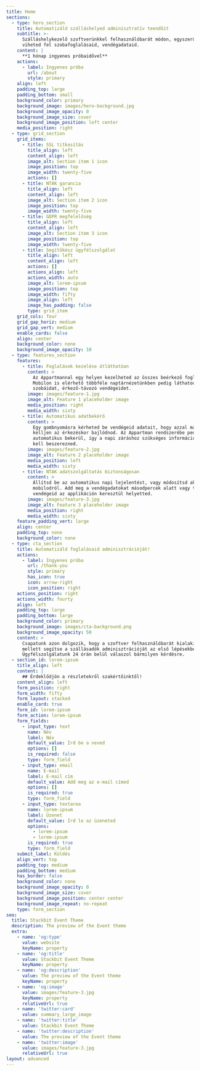 ```yaml
---
title: Home
sections:
  - type: hero_section
    title: Automatizáld szálláshelyed adminisztratív teendőit
    subtitle: >-
      Szálláshelykezelő szoftverünkkel felhasználóbarát módon, egyszerűen
      viheted fel szobafoglalásaid, vendégadataid.
    content: |
      **1 hónap ingyenes próbaidővel**
    actions:
      - label: Ingyenes próba
        url: /about
        style: primary
    align: left
    padding_top: large
    padding_bottom: small
    background_color: primary
    background_image: images/hero-background.jpg
    background_image_opacity: 0
    background_image_size: cover
    background_image_position: left center
    media_position: right
  - type: grid_section
    grid_items:
      - title: SSL titkosítás
        title_align: left
        content_align: left
        image_alt: Section item 1 icon
        image_position: top
        image_width: twenty-five
        actions: []
      - title: NTAK garancia
        title_align: left
        content_align: left
        image_alt: Section item 2 icon
        image_position: top
        image_width: twenty-five
      - title: GDPR megfelelőség
        title_align: left
        content_align: left
        image_alt: Section item 3 icon
        image_position: top
        image_width: twenty-five
      - title: Segítőkész ügyfélszolgálat
        title_align: left
        content_align: left
        actions: []
        actions_align: left
        actions_width: auto
        image_alt: lorem-ipsum
        image_position: top
        image_width: fifty
        image_align: left
        image_has_padding: false
        type: grid_item
    grid_cols: four
    grid_gap_horiz: medium
    grid_gap_vert: medium
    enable_cards: false
    align: center
    background_color: none
    background_image_opacity: 10
  - type: features_section
    features:
      - title: Foglalások kezelése átláthatóan
        content: >
          Az Appartmannal egy helyen kezelheted az összes beérkező foglalásod.
          Mobilon is elérhető többféle naptárnézetünkben pedig láthatod szabad
          szobáidat, érkező-távozó vendégeidet.
        image: images/feature-1.jpg
        image_alt: Feature 1 placeholder image
        media_position: right
        media_width: sixty
      - title: Automatikus adatbekérő
        content: >
          Egy gombnyomásra kérheted be vendégeid adatait, hogy azzal már ne
          kelljen az érkezéskor bajlódnod. Az Appartman rendszerébe pedig
          automatikus bekerül, így a napi záráshoz szükséges információkat sem
          kell beszerezned.
        image: images/feature-2.jpg
        image_alt: Feature 2 placeholder image
        media_position: left
        media_width: sixty
      - title: NTAK adatszolgáltatás biztonságosan
        content: >
          Állítsd be az automatikus napi lejelentést, vagy módosítsd akár
          mobilodról. Add meg a vendégadatokat másodpercek alatt vagy tegyék meg
          vendégeid az applikáción keresztül helyetted.
        image: images/feature-3.jpg
        image_alt: Feature 3 placeholder image
        media_position: right
        media_width: sixty
    feature_padding_vert: large
    align: center
    padding_top: none
    background_color: none
  - type: cta_section
    title: Automatizáld foglalásaid adminisztrációját!
    actions:
      - label: Ingyenes próba
        url: /thank-you
        style: primary
        has_icon: true
        icon: arrow-right
        icon_position: right
    actions_position: right
    actions_width: fourty
    align: left
    padding_top: large
    padding_bottom: large
    background_color: primary
    background_image: images/cta-background.png
    background_image_opacity: 50
    content: >
      Csapatunk azon dolgozik, hogy a szoftver felhasználóbarát kialakítása
      mellett segítse a szállásadók adminisztrációját az első lépésekben is.
      Ügyfélszolgálatunk 24 órán belül válaszol bármilyen kérdésre.
  - section_id: lorem-ipsum
    title_align: left
    content: |
      ## Érdeklődjön a részletekről szakértőinktől!
    content_align: left
    form_position: right
    form_width: fifty
    form_layout: stacked
    enable_card: true
    form_id: lorem-ipsum
    form_action: lorem-ipsum
    form_fields:
      - input_type: text
        name: Név
        label: Név
        default_value: Írd be a neved
        options: []
        is_required: false
        type: form_field
      - input_type: email
        name: E-mail
        label: E-mail cím
        default_value: Add meg az e-mail címed
        options: []
        is_required: true
        type: form_field
      - input_type: textarea
        name: lorem-ipsum
        label: Üzenet
        default_value: Írd le az üzeneted
        options:
          - lorem-ipsum
          - lorem-ipsum
        is_required: true
        type: form_field
    submit_label: Küldés
    align_vert: top
    padding_top: medium
    padding_bottom: medium
    has_border: false
    background_color: none
    background_image_opacity: 0
    background_image_size: cover
    background_image_position: center center
    background_image_repeat: no-repeat
    type: form_section
seo:
  title: Stackbit Event Theme
  description: The preview of the Event theme
  extra:
    - name: 'og:type'
      value: website
      keyName: property
    - name: 'og:title'
      value: Stackbit Event Theme
      keyName: property
    - name: 'og:description'
      value: The preview of the Event theme
      keyName: property
    - name: 'og:image'
      value: images/feature-3.jpg
      keyName: property
      relativeUrl: true
    - name: 'twitter:card'
      value: summary_large_image
    - name: 'twitter:title'
      value: Stackbit Event Theme
    - name: 'twitter:description'
      value: The preview of the Event theme
    - name: 'twitter:image'
      value: images/feature-3.jpg
      relativeUrl: true
layout: advanced
---
```

